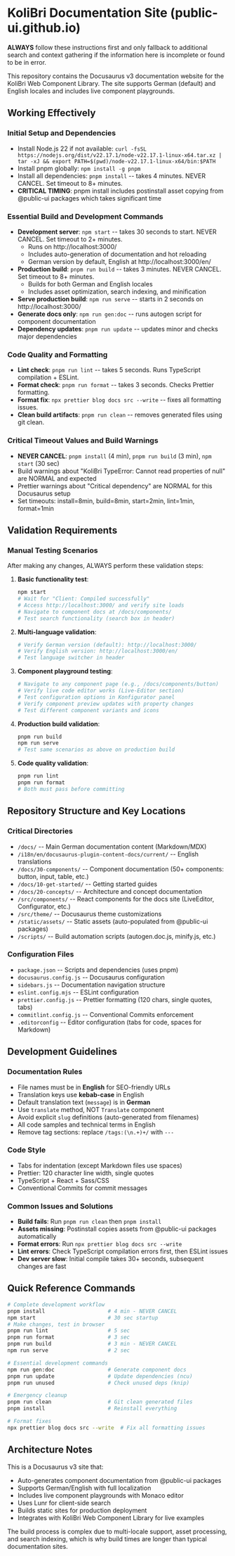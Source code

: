 # KoliBri Documentation Site (public-ui.github.io)

**ALWAYS** follow these instructions first and only fallback to additional search and context gathering if the information here is incomplete or found to be in error.

This repository contains the Docusaurus v3 documentation website for the KoliBri Web Component Library. The site supports German (default) and English locales and includes live component playgrounds.

## Working Effectively

### Initial Setup and Dependencies
- Install Node.js 22 if not available: `curl -fsSL https://nodejs.org/dist/v22.17.1/node-v22.17.1-linux-x64.tar.xz | tar -xJ && export PATH=$(pwd)/node-v22.17.1-linux-x64/bin:$PATH`
- Install pnpm globally: `npm install -g pnpm`
- Install all dependencies: `pnpm install` -- takes 4 minutes. NEVER CANCEL. Set timeout to 8+ minutes.
- **CRITICAL TIMING**: pnpm install includes postinstall asset copying from @public-ui packages which takes significant time

### Essential Build and Development Commands
- **Development server**: `npm start` -- takes 30 seconds to start. NEVER CANCEL. Set timeout to 2+ minutes.
  - Runs on http://localhost:3000/
  - Includes auto-generation of documentation and hot reloading
  - German version by default, English at http://localhost:3000/en/
- **Production build**: `pnpm run build` -- takes 3 minutes. NEVER CANCEL. Set timeout to 8+ minutes.
  - Builds for both German and English locales
  - Includes asset optimization, search indexing, and minification
- **Serve production build**: `npm run serve` -- starts in 2 seconds on http://localhost:3000/
- **Generate docs only**: `npm run gen:doc` -- runs autogen script for component documentation
- **Dependency updates**: `pnpm run update` -- updates minor and checks major dependencies

### Code Quality and Formatting
- **Lint check**: `pnpm run lint` -- takes 5 seconds. Runs TypeScript compilation + ESLint.
- **Format check**: `pnpm run format` -- takes 3 seconds. Checks Prettier formatting.
- **Format fix**: `npx prettier blog docs src --write` -- fixes all formatting issues.
- **Clean build artifacts**: `pnpm run clean` -- removes generated files using git clean.

### Critical Timeout Values and Build Warnings
- **NEVER CANCEL**: `pnpm install` (4 min), `pnpm run build` (3 min), `npm start` (30 sec)
- Build warnings about "KoliBri TypeError: Cannot read properties of null" are NORMAL and expected
- Prettier warnings about "Critical dependency" are NORMAL for this Docusaurus setup
- Set timeouts: install=8min, build=8min, start=2min, lint=1min, format=1min

## Validation Requirements

### Manual Testing Scenarios
After making any changes, ALWAYS perform these validation steps:

1. **Basic functionality test**:
   ```bash
   npm start
   # Wait for "Client: Compiled successfully"
   # Access http://localhost:3000/ and verify site loads
   # Navigate to component docs at /docs/components/
   # Test search functionality (search box in header)
   ```

2. **Multi-language validation**:
   ```bash
   # Verify German version (default): http://localhost:3000/
   # Verify English version: http://localhost:3000/en/
   # Test language switcher in header
   ```

3. **Component playground testing**:
   ```bash
   # Navigate to any component page (e.g., /docs/components/button)
   # Verify live code editor works (Live-Editor section)
   # Test configuration options in Konfigurator panel
   # Verify component preview updates with property changes
   # Test different component variants and icons
   ```

4. **Production build validation**:
   ```bash
   pnpm run build
   npm run serve
   # Test same scenarios as above on production build
   ```

5. **Code quality validation**:
   ```bash
   pnpm run lint
   pnpm run format
   # Both must pass before committing
   ```

## Repository Structure and Key Locations

### Critical Directories
- `/docs/` -- Main German documentation content (Markdown/MDX)
- `/i18n/en/docusaurus-plugin-content-docs/current/` -- English translations
- `/docs/30-components/` -- Component documentation (50+ components: button, input, table, etc.)
- `/docs/10-get-started/` -- Getting started guides
- `/docs/20-concepts/` -- Architecture and concept documentation
- `/src/components/` -- React components for the docs site (LiveEditor, Configurator, etc.)
- `/src/theme/` -- Docusaurus theme customizations
- `/static/assets/` -- Static assets (auto-populated from @public-ui packages)
- `/scripts/` -- Build automation scripts (autogen.doc.js, minify.js, etc.)

### Configuration Files
- `package.json` -- Scripts and dependencies (uses pnpm)
- `docusaurus.config.js` -- Docusaurus configuration
- `sidebars.js` -- Documentation navigation structure
- `eslint.config.mjs` -- ESLint configuration
- `prettier.config.js` -- Prettier formatting (120 chars, single quotes, tabs)
- `commitlint.config.js` -- Conventional Commits enforcement
- `.editorconfig` -- Editor configuration (tabs for code, spaces for Markdown)

## Development Guidelines

### Documentation Rules
- File names must be in **English** for SEO-friendly URLs
- Translation keys use **kebab-case** in English
- Default translation text (`message`) is in **German**
- Use `translate` method, NOT `Translate` component
- Avoid explicit `slug` definitions (auto-generated from filenames)
- All code samples and technical terms in English
- Remove tag sections: replace `/tags:(\n.+)+/` with `---`

### Code Style
- Tabs for indentation (except Markdown files use spaces)
- Prettier: 120 character line width, single quotes
- TypeScript + React + Sass/CSS
- Conventional Commits for commit messages

### Common Issues and Solutions
- **Build fails**: Run `pnpm run clean` then `pnpm install`
- **Assets missing**: Postinstall copies assets from @public-ui packages automatically
- **Format errors**: Run `npx prettier blog docs src --write`
- **Lint errors**: Check TypeScript compilation errors first, then ESLint issues
- **Dev server slow**: Initial compile takes 30+ seconds, subsequent changes are fast

## Quick Reference Commands

```bash
# Complete development workflow
pnpm install                    # 4 min - NEVER CANCEL
npm start                       # 30 sec startup
# Make changes, test in browser
pnpm run lint                   # 5 sec
pnpm run format                 # 3 sec  
pnpm run build                  # 3 min - NEVER CANCEL
npm run serve                   # 2 sec

# Essential development commands
npm run gen:doc                 # Generate component docs
pnpm run update                 # Update dependencies (ncu)
pnpm run unused                 # Check unused deps (knip)

# Emergency cleanup
pnpm run clean                  # Git clean generated files
pnpm install                    # Reinstall everything

# Format fixes
npx prettier blog docs src --write  # Fix all formatting issues
```

## Architecture Notes

This is a Docusaurus v3 site that:
- Auto-generates component documentation from @public-ui packages
- Supports German/English with full localization
- Includes live component playgrounds with Monaco editor
- Uses Lunr for client-side search
- Builds static sites for production deployment
- Integrates with KoliBri Web Component Library for live examples

The build process is complex due to multi-locale support, asset processing, and search indexing, which is why build times are longer than typical documentation sites.